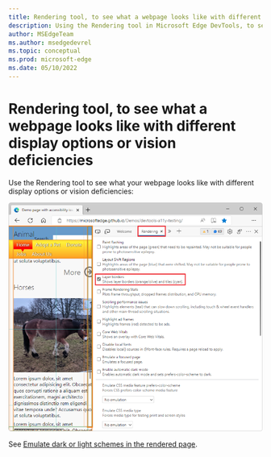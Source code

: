 ```yaml
---
title: Rendering tool, to see what a webpage looks like with different display options or vision deficiencies
description: Using the Rendering tool in Microsoft Edge DevTools, to see what a webpage looks like with different display options or vision deficiencies.
author: MSEdgeTeam
ms.author: msedgedevrel
ms.topic: conceptual
ms.prod: microsoft-edge
ms.date: 05/10/2022
---
```

# Rendering tool, to see what a webpage looks like with different display options or vision deficiencies

Use the Rendering tool to see what your webpage looks like with different display options or vision deficiencies:

![The Rendering tool, with the 'Layer borders' checkbox selected.](images/rendering-tool.png)

See [Emulate dark or light schemes in the rendered page](../accessibility/preferred-color-scheme-simulation.md).
